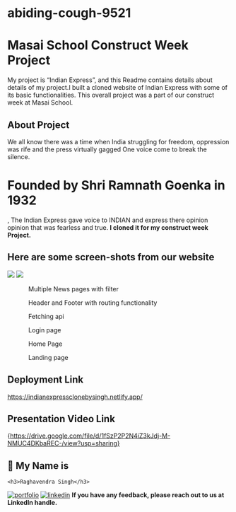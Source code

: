 # abiding-cough-9521
# Masai School Construct Week Project
My project is “Indian Express”, and this Readme contains details about details of my project.I built a cloned website of Indian Express with some of its basic functionalities. This overall project was a part of our construct week at Masai School.
## About Project
We all know there was a time when India struggling for freedom, oppression was rife and the press virtually gagged
One voice come to break the silence. <h1>Founded by Shri Ramnath Goenka in 1932</h1>, The Indian Express gave voice to INDIAN and express there opinion opinion that was fearless and true.
<b> I cloned it for my construct week Project. </b>

<h2>Here are some screen-shots from our website</h2>

<img src="https://lh3.googleusercontent.com/PtTx6Q7WxW3HlhqGKs1MKNyMyfMqbyLhex2jYVRMazITTMDZY6TPntyXLrBOmDQ43M7iP7eZyGA-9RRx5TS4HtNpxAS7ffZgXNeILlw9xZNB2WNlzL7NEtOQz2pZVtZZ7PKE1q-UKlxVjnL4bmYJfnWOaNynIathOR8q5cyWgxGFfSfQdeIiQNN9333WunAFO4QX3WbaVOfMxCKUAsifgX8heDR7SIwQWLIwa6cDX-9g6wFBrDeATnadhOPlGRbKokDcKu6l1BgZ32oS26axr8wPpMZC_UwQhP58Sb2snAZyjMi6niAc3nam7X9ZTKBiRX2M3ky38EekUe981B4Is67HtZbudExcKC8LwcMgAZz6QJH2ZCa5Qh3jzhR9tQMDYPNn8nRgIM21-q2tyHPXq2tTea3Z-xJEKiOJEsmNA_MtYQ_MrHgzOZLEKAZ4AXklSOApH3BPPyhq3rMDeNxJySKmUYt9ua7IDDhD2d6aXnSFc9FEcwlP9r7G5dcLqh2dIVM4LtnodCmsI-HK_1JTW2_vtoYn68NTZTDk9vcUo7lXiMuFfD6GhcMpODVeIkjOaoEIlFG9pmYo1jFrZy1StXWJHaLvB3TGxh0Tdx2ESXfI36SxUZrlyB1B5GyJ0URs_CRNS3lMjHQmrkf7azPPkT_smwKU4XhXaYVFKR0jKh5WSz1niX8lIcMmwBQrvZoITinjCw1dS6CxO7sVhogmDWyQGPq0adfep1AKLhFUmrlyE7ob7gCcwoSDBeNlSfKR_8lDnO7w4f1c8o0b_XDiYeZHWNrFeYCamCVpDQOjyvBs2Tvamsd9eGCYIaYFAQ-3AMkYdJnntsrpcBiEm3rvJrLtfYFYYwLcPt8Kg6KLkWvy88-VeGywWfle9_q-dzyIb_HQZcZahekZpFO8CDZU6jNKdKmhM6mT9bKweRqy5AjGEmvhFw=w476-h268-no?authuser=0"/>


<img src= "https://lh3.googleusercontent.com/LVIU-MGK1bgwjip2ogYjXJbhjToUXBPLn0Ii7sHQ5CizEG6A8c_tdVB9LVMhjVFz_EbIyRFGeIlpfwbPNZ3DC1ZiuCCLMdaXTnbBPEKdINRKCu3DWDcgzw6TCuhbhpYwp6jQJdBlch0AOzEdJY6mZbvv4O38qdx3Q9jR82wi2J08tEv7mCx1E9eSlHeHVG3PgktUaCBQx1SlTJfRgs6BMfRQgz3RETQk3jwet59gcwvhV01cspoH4HjZU3wB9DaxyE8Aq8C8gbHCkCjXDRnp9p2cr3540t8QH6IAf61ntHwe_01LN7Hbe-FootdebZJQDxbuISnZ4Xzmuk9rjOefF4_OptdWRFskI8d4mRxKdSYvjYGCF1OxC903MKjX6EwYj9h9zYFOQBEWP03q0HUQQwZ38k1nXcSlnIgdokNo5hB8JZd0x1o0bvn0qPQvWwLNcaOCDd1u7yYMC1pKFGTwHsIwBv9GGTFFEYuV5jyXtpnI9Rjpl0harBSbsWbssk-J95t34szbVohgA9Tr8gt4cXNT98ib3-Jw34YlYWxhz3qflpJJXq4efMe9gtIW0oiDEyJSlP8bTp3prYe8xDv-C5mjWBY8sEJTW0L6SDLMK67UB3NNc5dK5K05RSr251p7lwbr8JKyf-OkbjQgwybyzFL4jRfCijCJQyxarpgtv-RSnMDrLHrnCkkPk23k-7cUZO48ID-E3Wqa8ijaos6PBhxJbCHdQHbHYuQ3SgUamjOQohVG17NjXVUvAnB1ApKDhXrnizuka_FK0hKWmviycKf2bLOLPikptG_h_dH0iglOsG4nz9rvI-393wHWeRlG2YGyXMhNcpjtZ6dgRL6z_QYipaNRnpN3uLjcPCuRkSvItdvx97CLEHNfvqvv9ck-Dn3qeSsAZ2fYwpfa0boyRFs9U60_DY-ZyAHTcc7mKqBS6C61OQ=w1169-h657-no?authuser=0"/>
<ol>
<ul>Multiple News pages with filter</ul>
  <ul>Header and Footer with routing functionality</ul>
<ul>Fetching api</ul>
<ul>Login page</ul>
<ul>Home Page </ul>
<ul>Landing page</ul>
</ol>

## Deployment Link
https://indianexpressclonebysingh.netlify.app/
## Presentation Video Link
{https://drive.google.com/file/d/1fSzP2P2N4iZ3kJdj-M-NMUC4DKbaREC-/view?usp=sharing}
## 🔗 My Name is
    <h3>Raghavendra Singh</h3>
[![portfolio](https://img.shields.io/badge/my_portfolio-000?style=for-the-badge&logo=ko-fi&logoColor=white)](https://github.com/raghavendra7992)
[![linkedin](https://img.shields.io/badge/linkedin-0A66C2?style=for-the-badge&logo=linkedin&logoColor=white)](https://www.linkedin.com/in/raghavendra-singh-792716180/)
<b>If you have any feedback, please reach out to us at LinkedIn handle.</b>
